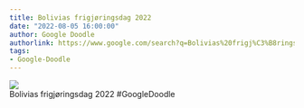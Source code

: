 ```yaml
---
title: Bolivias frigjøringsdag 2022
date: "2022-08-05 16:00:00"
author: Google Doodle
authorlink: https://www.google.com/search?q=Bolivias%20frigj%C3%B8ringsdag%202022
tags:
- Google-Doodle
---
```

<img src="https://www.google.com/logos/doodles/2022/bolivia-independence-day-2022-6753651837109627-law.gif" referrerpolicy="no-referrer"><br>Bolivias frigjøringsdag 2022 #GoogleDoodle